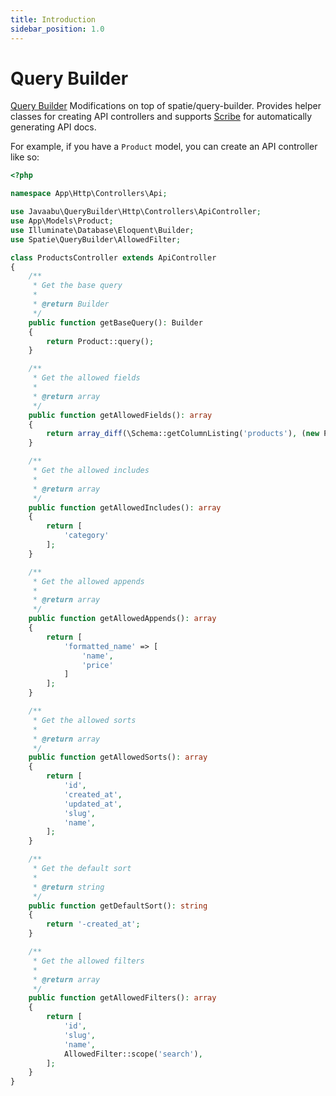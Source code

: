 ```yaml
---
title: Introduction
sidebar_position: 1.0
---
```


# Query Builder


[Query Builder](https://github.com/Javaabu/query-builder) Modifications on top of spatie/query-builder.
Provides helper classes for creating API controllers and supports [Scribe](https://github.com/knuckleswtf/scribe/) for automatically generating API docs.

For example, if you have a `Product` model, you can create an API controller like so:

```php
<?php

namespace App\Http\Controllers\Api;

use Javaabu\QueryBuilder\Http\Controllers\ApiController;
use App\Models\Product;
use Illuminate\Database\Eloquent\Builder;
use Spatie\QueryBuilder\AllowedFilter;

class ProductsController extends ApiController
{
    /**
     * Get the base query
     *
     * @return Builder
     */
    public function getBaseQuery(): Builder
    {
        return Product::query();
    }

    /**
     * Get the allowed fields
     *
     * @return array
     */
    public function getAllowedFields(): array
    {
        return array_diff(\Schema::getColumnListing('products'), (new Product)->getHidden());
    }

    /**
     * Get the allowed includes
     *
     * @return array
     */
    public function getAllowedIncludes(): array
    {
        return [
            'category'
        ];
    }

    /**
     * Get the allowed appends
     *
     * @return array
     */
    public function getAllowedAppends(): array
    {
        return [
            'formatted_name' => [
                'name',
                'price'
            ]
        ];
    }

    /**
     * Get the allowed sorts
     *
     * @return array
     */
    public function getAllowedSorts(): array
    {
        return [
            'id',
            'created_at',
            'updated_at',
            'slug',
            'name',
        ];
    }

    /**
     * Get the default sort
     *
     * @return string
     */
    public function getDefaultSort(): string
    {
        return '-created_at';
    }

    /**
     * Get the allowed filters
     *
     * @return array
     */
    public function getAllowedFilters(): array
    {
        return [
            'id',
            'slug',
            'name',            
            AllowedFilter::scope('search'),
        ];
    }
}
```
